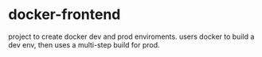 # docker-frontend
project to create docker dev and prod enviroments.
users docker to build a dev env, then uses a multi-step build for prod.
